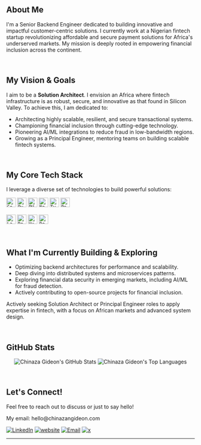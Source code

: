 <div align="center">
<!--   <img src="https://placehold.co/150x150/e0e0e0/ffffff?text=Your+Avatar" alt="Your GitHub Avatar" style="border-radius: 50%; width: 150px; height: 150px; object-fit: cover;">
  <h1>Hi there 👋, I'm Chinaza Gideon</h1>
  <h3>Senior Backend Engineer | Aspiring Solution Architect</h3>
  <p>Building impactful, scalable, and customer-centric solutions for a more inclusive Africa.</p>
  <br> -->
  <!-- Optional: Add a short, impactful badge or social links here too -->
<!--   <a href="https://www.linkedin.com/in/chinazangideon/" target="_blank"><img src="https://img.shields.io/badge/LinkedIn-0077B5?style=for-the-badge&logo=linkedin&logoColor=white" alt="LinkedIn"></a>
  <a href="chinazangideon.com" target="_blank"><img src="https://img.shields.io/badge/Website-4285F4?style=for-the-badge&logo=chrome&logoColor=white" alt="website"></a>
  <a href="mailto:hello@chinazangideon.com" target="_blank"><img src="https://img.shields.io/badge/Email-D14836?style=for-the-badge&logo=gmail&logoColor=white" alt="Email"></a>
  <a href="https://x.com/ngwug" target="_blank"><img src="https://img.shields.io/badge/x-324845?style=for-the-badge&logo=x&logoColor=white" alt="x"></a> -->
</div>

<h2>About Me</h2>
<p>I'm a Senior Backend Engineer dedicated to building innovative and impactful customer-centric solutions. I currently work at a Nigerian fintech startup revolutionizing affordable and secure payment solutions for Africa's underserved markets. My mission is deeply rooted in empowering financial inclusion across the continent.</p>
<br>

<h2>My Vision & Goals</h2>
<p>I aim to be a <strong>Solution Architect</strong>. I envision an Africa where fintech infrastructure is as robust, secure, and innovative as that found in Silicon Valley. To achieve this, I am dedicated to:</p>
<ul>
  <li>Architecting highly scalable, resilient, and secure transactional systems.</li>
  <li>Championing financial inclusion through cutting-edge technology.</li>
  <li>Pioneering AI/ML integrations to reduce fraud in low-bandwidth regions.</li>
  <li>Growing as a Principal Engineer, mentoring teams on building scalable fintech systems.</li>
</ul>

<br>

<h2>My Core Tech Stack</h2>
<p>I leverage a diverse set of technologies to build powerful solutions:</p>
<p>
  <code><img height="25" src="https://img.shields.io/badge/Go-00ADD8?style=for-the-badge&logo=go&logoColor=white" alt="Go"></code>
  <code><img height="25" src="https://img.shields.io/badge/Python-3776AB?style=for-the-badge&logo=python&logoColor=white" alt="Python"></code>
  <code><img height="25" src="https://img.shields.io/badge/PHP-777BB4?style=for-the-badge&logo=php&logoColor=white" alt="PHP"></code>
  <code><img height="25" src="https://img.shields.io/badge/Node.js-339933?style=for-the-badge&logo=node.js&logoColor=white" alt="Node.js"></code>
  <code><img height="25" src="https://img.shields.io/badge/TypeScript-007ACC?style=for-the-badge&logo=typescript&logoColor=white" alt="TypeScript"></code>
  <code><img height="25" src="https://img.shields.io/badge/PostgreSQL-316192?style=for-the-badge&logo=postgresql&logoColor=white" alt="PostgreSQL"></code>
  <br><br>
  <code><img height="25" src="https://img.shields.io/badge/Laravel-FF2D20?style=for-the-badge&logo=laravel&logoColor=white" alt="Laravel"></code>
  <code><img height="25" src="https://img.shields.io/badge/React-20232A?style=for-the-badge&logo=react&logoColor=61DAFB" alt="React"></code>
  <code><img height="25" src="https://img.shields.io/badge/Vue.js-4FC08D?style=for-the-badge&logo=vue.js&logoColor=white" alt="Vue.js"></code>
  <code><img height="25" src="https://img.shields.io/badge/Docker-2496ED?style=for-the-badge&logo=docker&logoColor=white" alt="Docker"></code>
</p>

<br>

<h2>What I'm Currently Building & Exploring</h2>
<ul>
  <li>Optimizing backend architectures for performance and scalability.</li>
  <li>Deep diving into distributed systems and microservices patterns.</li>
  <li>Exploring financial data security in emerging markets, including AI/ML for fraud detection.</li>
  <li>Actively contributing to open-source projects for financial inclusion.</li>
</ul>
<p>Actively seeking Solution Architect or Principal Engineer roles to apply expertise in fintech, with a focus on African markets and advanced system design.</p>

<br>

<h2> GitHub Stats</h2>
<p align="center">
  <img src="https://github-readme-stats.vercel.app/api?username=chinazagideon&show_icons=true&theme=radical&include_all_commits=true&count_private=true" alt="Chinaza Gideon's GitHub Stats"/>
  <img src="https://github-readme-stats.vercel.app/api/top-langs/?username=chinazagideon&layout=compact&theme=radical" alt="Chinaza Gideon's Top Languages"/>
</p>

<br>

<h2>Let's Connect!</h2>
<p>Feel free to reach out to discuss or just to say hello!</p>
<p>My email: hello@chinazangideon.com</p>
<p>
   <a href="https://www.linkedin.com/in/chinazangideon/" target="_blank"><img src="https://img.shields.io/badge/LinkedIn-0077B5?style=for-the-badge&logo=linkedin&logoColor=white" alt="LinkedIn"></a>
  <a href="chinazangideon.com" target="_blank"><img src="https://img.shields.io/badge/Website-4285F4?style=for-the-badge&logo=chrome&logoColor=white" alt="website"></a>
  <a href="mailto:hello@chinazangideon.com" target="_blank"><img src="https://img.shields.io/badge/Email-D14836?style=for-the-badge&logo=gmail&logoColor=white" alt="Email"></a>
  <a href="https://x.com/ngwug" target="_blank"><img src="https://img.shields.io/badge/x-324845?style=for-the-badge&logo=x&logoColor=white" alt="x"></a>
</p>

---
